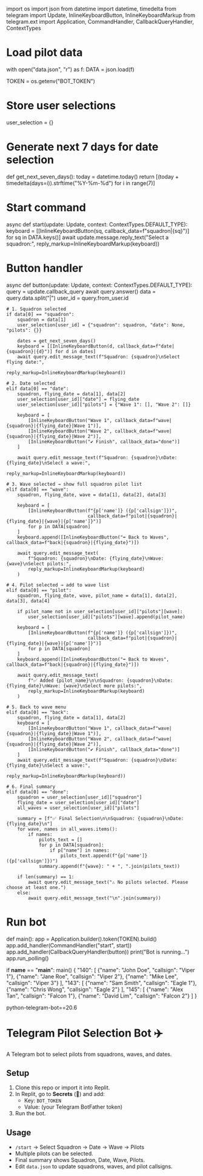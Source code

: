 import os
import json
from datetime import datetime, timedelta
from telegram import Update, InlineKeyboardButton, InlineKeyboardMarkup
from telegram.ext import Application, CommandHandler, CallbackQueryHandler, ContextTypes

# Load pilot data
with open("data.json", "r") as f:
    DATA = json.load(f)

TOKEN = os.getenv("BOT_TOKEN")

# Store user selections
user_selection = {}

# Generate next 7 days for date selection
def get_next_seven_days():
    today = datetime.today()
    return [(today + timedelta(days=i)).strftime("%Y-%m-%d") for i in range(7)]

# Start command
async def start(update: Update, context: ContextTypes.DEFAULT_TYPE):
    keyboard = [[InlineKeyboardButton(sq, callback_data=f"squadron|{sq}")]
                for sq in DATA.keys()]
    await update.message.reply_text("Select a squadron:",
                                    reply_markup=InlineKeyboardMarkup(keyboard))

# Button handler
async def button(update: Update, context: ContextTypes.DEFAULT_TYPE):
    query = update.callback_query
    await query.answer()
    data = query.data.split("|")
    user_id = query.from_user.id

    # 1. Squadron selected
    if data[0] == "squadron":
        squadron = data[1]
        user_selection[user_id] = {"squadron": squadron, "date": None, "pilots": {}}

        dates = get_next_seven_days()
        keyboard = [[InlineKeyboardButton(d, callback_data=f"date|{squadron}|{d}")] for d in dates]
        await query.edit_message_text(f"Squadron: {squadron}\nSelect flying date:",
                                      reply_markup=InlineKeyboardMarkup(keyboard))

    # 2. Date selected
    elif data[0] == "date":
        squadron, flying_date = data[1], data[2]
        user_selection[user_id]["date"] = flying_date
        user_selection[user_id]["pilots"] = {"Wave 1": [], "Wave 2": []}

        keyboard = [
            [InlineKeyboardButton("Wave 1", callback_data=f"wave|{squadron}|{flying_date}|Wave 1")],
            [InlineKeyboardButton("Wave 2", callback_data=f"wave|{squadron}|{flying_date}|Wave 2")],
            [InlineKeyboardButton("✔ Finish", callback_data="done")]
        ]

        await query.edit_message_text(f"Squadron: {squadron}\nDate: {flying_date}\nSelect a wave:",
                                      reply_markup=InlineKeyboardMarkup(keyboard))

    # 3. Wave selected → show full squadron pilot list
    elif data[0] == "wave":
        squadron, flying_date, wave = data[1], data[2], data[3]

        keyboard = [
            [InlineKeyboardButton(f"{p['name']} ({p['callsign']})",
                                  callback_data=f"pilot|{squadron}|{flying_date}|{wave}|{p['name']}")]
            for p in DATA[squadron]
        ]
        keyboard.append([InlineKeyboardButton("⬅ Back to Waves", callback_data=f"back|{squadron}|{flying_date}")])

        await query.edit_message_text(
            f"Squadron: {squadron}\nDate: {flying_date}\nWave: {wave}\nSelect pilots:",
            reply_markup=InlineKeyboardMarkup(keyboard)
        )

    # 4. Pilot selected → add to wave list
    elif data[0] == "pilot":
        squadron, flying_date, wave, pilot_name = data[1], data[2], data[3], data[4]

        if pilot_name not in user_selection[user_id]["pilots"][wave]:
            user_selection[user_id]["pilots"][wave].append(pilot_name)

        keyboard = [
            [InlineKeyboardButton(f"{p['name']} ({p['callsign']})",
                                  callback_data=f"pilot|{squadron}|{flying_date}|{wave}|{p['name']}")]
            for p in DATA[squadron]
        ]
        keyboard.append([InlineKeyboardButton("⬅ Back to Waves", callback_data=f"back|{squadron}|{flying_date}")])

        await query.edit_message_text(
            f"✅ Added {pilot_name}\n\nSquadron: {squadron}\nDate: {flying_date}\nWave: {wave}\nSelect more pilots:",
            reply_markup=InlineKeyboardMarkup(keyboard)
        )

    # 5. Back to wave menu
    elif data[0] == "back":
        squadron, flying_date = data[1], data[2]
        keyboard = [
            [InlineKeyboardButton("Wave 1", callback_data=f"wave|{squadron}|{flying_date}|Wave 1")],
            [InlineKeyboardButton("Wave 2", callback_data=f"wave|{squadron}|{flying_date}|Wave 2")],
            [InlineKeyboardButton("✔ Finish", callback_data="done")]
        ]
        await query.edit_message_text(f"Squadron: {squadron}\nDate: {flying_date}\nSelect a wave:",
                                      reply_markup=InlineKeyboardMarkup(keyboard))

    # 6. Final summary
    elif data[0] == "done":
        squadron = user_selection[user_id]["squadron"]
        flying_date = user_selection[user_id]["date"]
        all_waves = user_selection[user_id]["pilots"]

        summary = [f"✅ Final Selection\n\nSquadron: {squadron}\nDate: {flying_date}\n"]
        for wave, names in all_waves.items():
            if names:
                pilots_text = []
                for p in DATA[squadron]:
                    if p["name"] in names:
                        pilots_text.append(f"{p['name']} ({p['callsign']})")
                summary.append(f"{wave}: " + ", ".join(pilots_text))

        if len(summary) == 1:
            await query.edit_message_text("⚠️ No pilots selected. Please choose at least one.")
        else:
            await query.edit_message_text("\n".join(summary))

# Run bot
def main():
    app = Application.builder().token(TOKEN).build()
    app.add_handler(CommandHandler("start", start))
    app.add_handler(CallbackQueryHandler(button))
    print("Bot is running...")
    app.run_polling()

if __name__ == "__main__":
    main()
{
  "140": [
    {"name": "John Doe", "callsign": "Viper 1"},
    {"name": "Jane Roe", "callsign": "Viper 2"},
    {"name": "Mike Lee", "callsign": "Viper 3"}
  ],
  "143": [
    {"name": "Sam Smith", "callsign": "Eagle 1"},
    {"name": "Chris Wong", "callsign": "Eagle 2"}
  ],
  "145": [
    {"name": "Alex Tan", "callsign": "Falcon 1"},
    {"name": "David Lim", "callsign": "Falcon 2"}
  ]
}

python-telegram-bot==20.6

# Telegram Pilot Selection Bot ✈️

A Telegram bot to select pilots from squadrons, waves, and dates.

## Setup

1. Clone this repo or import it into Replit.
2. In Replit, go to **Secrets** (🔑) and add:
   - Key: `BOT_TOKEN`
   - Value: (your Telegram BotFather token)
3. Run the bot.

## Usage

- `/start` → Select Squadron → Date → Wave → Pilots
- Multiple pilots can be selected.
- Final summary shows Squadron, Date, Wave, Pilots.
- Edit `data.json` to update squadrons, waves, and pilot callsigns.
